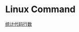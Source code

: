 # Linux Command

[统计代码行数](https://ysyx.oscc.cc/docs/ics-pa/linux.html#%E7%BB%9F%E8%AE%A1%E4%BB%A3%E7%A0%81%E8%A1%8C%E6%95%B0)